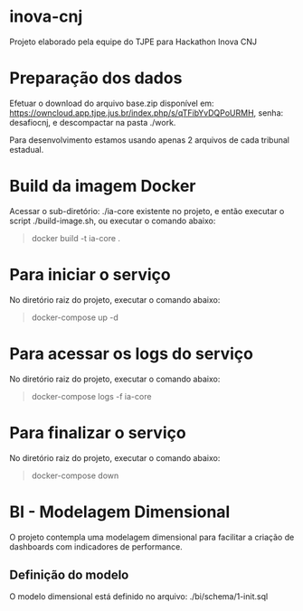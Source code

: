 # inova-cnj
Projeto elaborado pela equipe do TJPE para Hackathon Inova CNJ

# Preparação dos dados

Efetuar o download do arquivo base.zip disponível em: https://owncloud.app.tjpe.jus.br/index.php/s/qTFibYvDQPoURMH, senha: desafiocnj, e descompactar na pasta ./work.

Para desenvolvimento estamos usando apenas 2 arquivos de cada tribunal estadual.

# Build da imagem Docker

Acessar o sub-diretório: ./ia-core existente no projeto, e então executar o script ./build-image.sh, ou executar o comando abaixo:

> docker build -t ia-core .

# Para iniciar o serviço

No diretório raiz do projeto, executar o comando abaixo:

> docker-compose up -d

# Para acessar os logs do serviço

No diretório raiz do projeto, executar o comando abaixo:

> docker-compose logs -f ia-core

# Para finalizar o serviço

No diretório raiz do projeto, executar o comando abaixo:

> docker-compose down


# BI - Modelagem Dimensional

O projeto contempla uma modelagem dimensional para facilitar a criação de dashboards com indicadores de performance.

## Definição do modelo 

O modelo dimensional está definido no arquivo: ./bi/schema/1-init.sql

